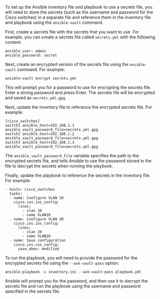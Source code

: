 To set up the Ansible inventory file and playbook to use a secrets file, you will need to store the secrets (such as the username and password for the Cisco switches) in a separate file and reference them in the inventory file and playbook using the `ansible-vault` command.

First, create a secrets file with the secrets that you want to use. For example, you can create a secrets file called `secrets.yml` with the following content:

```
ansible_user: admin
ansible_password: secret
```

Next, create an encrypted version of the secrets file using the `ansible-vault` command. For example:

```
ansible-vault encrypt secrets.yml
```

This will prompt you for a password to use for encrypting the secrets file. Enter a strong password and press Enter. The secrets file will be encrypted and saved as `secrets.yml.gpg`.

Next, update the inventory file to reference the encrypted secrets file. For example:

```
[cisco_switches]
switch1 ansible_host=192.168.1.1 ansible_vault_password_file=secrets.yml.gpg
switch2 ansible_host=192.168.1.2 ansible_vault_password_file=secrets.yml.gpg
switch3 ansible_host=192.168.1.3 ansible_vault_password_file=secrets.yml.gpg
```

The `ansible_vault_password_file` variable specifies the path to the encrypted secrets file, and tells Ansible to use the password stored in the file to decrypt the secrets when running the playbook.

Finally, update the playbook to reference the secrets in the inventory file. For example:

```
- hosts: cisco_switches
  tasks:
  - name: Configure VLAN 10
    cisco.ios.ios_config:
      lines:
        - vlan 10
        - name VLAN10
  - name: Configure VLAN 20
    cisco.ios.ios_config:
      lines:
        - vlan 20
        - name VLAN20
  - name: Save configuration
    cisco.ios.ios_config:
      save_when: modified
```

To run the playbook, you will need to provide the password for the encrypted secrets file using the `--ask-vault-pass` option:

```
ansible-playbook -i inventory.ini --ask-vault-pass playbook.yml
```

Ansible will prompt you for the password, and then use it to decrypt the secrets file and run the playbook using the username and password specified in the secrets file.
